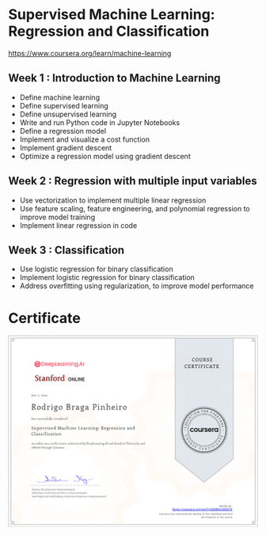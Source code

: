 # Supervised Machine Learning: Regression and Classification

https://www.coursera.org/learn/machine-learning

## Week 1 : Introduction to Machine Learning

* Define machine learning
* Define supervised learning
* Define unsupervised learning
* Write and run Python code in Jupyter Notebooks
* Define a regression model
* Implement and visualize a cost function
* Implement gradient descent
* Optimize a regression model using gradient descent


## Week 2 : Regression with multiple input variables

* Use vectorization to implement multiple linear regression
* Use feature scaling, feature engineering, and polynomial regression to improve model training
* Implement linear regression in code

## Week 3 : Classification

* Use logistic regression for binary classification
* Implement logistic regression for binary classification
* Address overfitting using regularization, to improve model performance

# Certificate

![Certificate](https://github.com/rbragapinheiro/machine_learning_specialization/blob/master/01_supervised_machine_learning_regression_and_classification/Coursera%20XE9BEU285D76.png)
